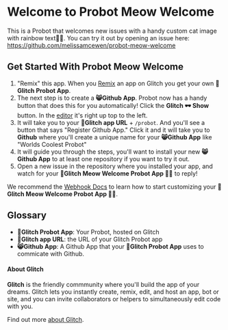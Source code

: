 Welcome to Probot Meow Welcome
=========================

This is a Probot that welcomes new issues with a handy custom cat image with rainbow text🌈😻. You can try it out by opening an issue here:
https://github.com/melissamcewen/probot-meow-welcome

## Get Started With Probot Meow Welcome
1. "Remix" this app. When you [Remix](https://glitch.com/help/remix/) an app on Glitch you get your own **🤖Glitch Probot App**. 
2. The next step is to create a **😸Github App**. Probot now has a handy button that does this for you automatically! Click the **Glitch 🕶 Show** button. In the [editor](https://glitch.com/edit) it's right up top to the left. 
3. It will take you to your **🐠Glitch app URL** + `/probot`. And you'll see a button that says "Register Github App." Click it and it will take you to **Github** where you'll create a unique name for your **😸Github App** like "Worlds Coolest Probot"
4. It will guide you through the steps, you'll want to install your new **😸Github App** to at least one repository if you want to try it out. 
5. Open a new issue in the repository where you installed your app, and watch for your **🤖Glitch Meow Welcome Probot App 🌈😻** to reply!

We recommend the [Webhook Docs](https://probot.github.io/docs/webhooks/) to learn how to start customizing your **🤖Glitch Meow Welcome Probot App 🌈😻**. 


## Glossary 
- **🤖Glitch Probot App**: Your Probot, hosted on Glitch
- **🐠Glitch app URL**: the URL of your Glitch Probot app
- **😸Github App**: A Github App that your **🤖Glitch Probot App** uses to commicate with Github.
      
#### About Glitch

**Glitch** is the friendly commmunity where you'll build the app of your dreams. Glitch lets you instantly create, remix, edit, and host an app, bot or site, and you can invite collaborators or helpers to simultaneously edit code with you.

Find out more [about Glitch](https://glitch.com/about).


